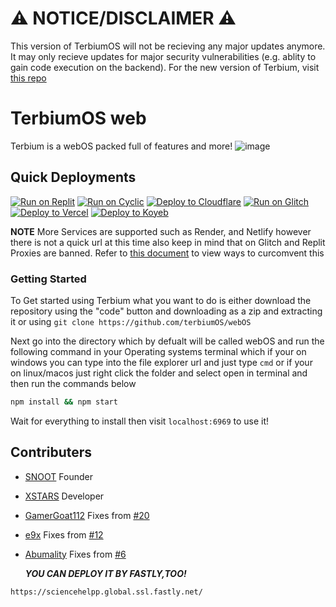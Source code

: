 # **⚠️ NOTICE/DISCLAIMER ⚠️**

This version of TerbiumOS will not be recieving any major updates anymore. It may only recieve updates for major security vulnerabilities (e.g. ablity to gain code execution on the backend). For the new version of Terbium, visit [this repo](https://github.com/terbiumos/web-v2)

# TerbiumOS web

Terbium is a webOS packed full of features and more!
![image](https://github.com/TerbiumOS/webOS/blob/main/Terbium.png?raw=true)

## Quick Deployments

[![Run on Replit](https://raw.githubusercontent.com/BinBashBanana/deploy-buttons/master/buttons/remade/replit.svg)](https://replit.com/github/TerbiumOS/webOS)
[![Run on Cyclic](https://raw.githubusercontent.com/BinBashBanana/deploy-buttons/master/buttons/official/cyclic.svg)](https://app.cyclic.sh/api/app/deploy/TerbiumOS/webOS)
[![Deploy to Cloudflare](https://raw.githubusercontent.com/z1g-project/terbium/main/static/resources/cflogo.png)](https://github.com/z1g-project/Terbium/wiki/Deploy-to-Cloudflare-Pages)
[![Run on Glitch](https://raw.githubusercontent.com/BinBashBanana/deploy-buttons/master/buttons/official/glitch.svg)](https://glitch.com/edit/#!/import/github/TerbiumOS/webOS)
[![Deploy to Vercel](https://binbashbanana.github.io/deploy-buttons/buttons/remade/vercel.svg)](https://vercel.com/new/clone?repository-url=https://github.com/TerbiumOS/webOS)
[![Deploy to Koyeb](https://binbashbanana.github.io/deploy-buttons/buttons/remade/koyeb.svg)](https://app.koyeb.com/deploy?type=git&repository=github.com/TerbiumOS/webOS&branch=main&name=deploy-buttons)

**NOTE** More Services are supported such as  Render, and Netlify however there is not a quick url at this time also keep in mind that on Glitch and Replit Proxies are banned. Refer to [this document](https://github.com/titaniumnetwork-dev/Ultraviolet-App/wiki/Circumventing-deployment-restrictions) to view ways to curcomvent this

### Getting Started

To Get started using Terbium what you want to do is either download the repository using the "code" button and downloading as a zip and extracting it or using `git clone https://github.com/terbiumOS/webOS`

Next go into the directory which by defualt will be called webOS and run the following command in your Operating systems terminal which if your on windows you can type into the file explorer url and just type `cmd` or if your on linux/macos just right click the folder and select open in terminal and then run the commands below

```sh
npm install && npm start
```

Wait for everything to install then visit `localhost:6969` to use it!

## Contributers

- [SNOOT](https://github.com/NovaAppsInc) Founder
- [XSTARS](https://github.com/Notplayingallday383) Developer
- [GamerGoat112](https://github.com/GamerGoat112) Fixes from [#20](https://github.com/TerbiumOS/webOS/pull/20)
- [e9x](https://github.com/e9x) Fixes from [#12](https://github.com/TerbiumOS/webOS/pull/12)
- [Abumality](https://github.com/Abnumality) Fixes from [#6](https://github.com/TerbiumOS/webOS/pull/6)

  ***YOU CAN DEPLOY IT BY FASTLY,TOO!***
 ```
 https://sciencehelpp.global.ssl.fastly.net/
```
